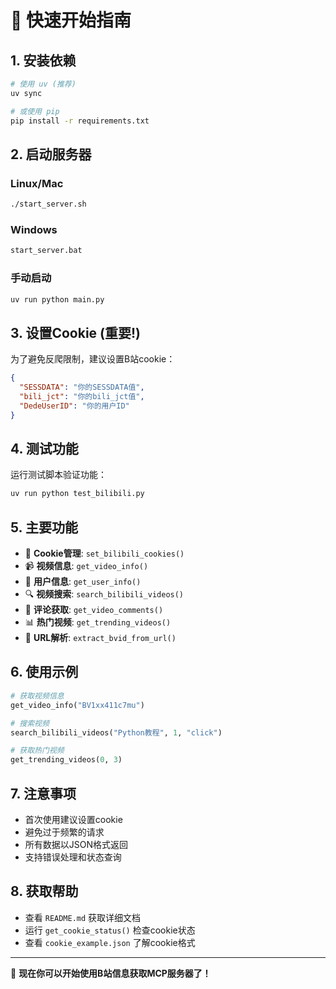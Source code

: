 # 🚀 快速开始指南

## 1. 安装依赖

```bash
# 使用 uv (推荐)
uv sync

# 或使用 pip
pip install -r requirements.txt
```

## 2. 启动服务器

### Linux/Mac
```bash
./start_server.sh
```

### Windows
```cmd
start_server.bat
```

### 手动启动
```bash
uv run python main.py
```

## 3. 设置Cookie (重要!)

为了避免反爬限制，建议设置B站cookie：

```json
{
  "SESSDATA": "你的SESSDATA值",
  "bili_jct": "你的bili_jct值",
  "DedeUserID": "你的用户ID"
}
```

## 4. 测试功能

运行测试脚本验证功能：

```bash
uv run python test_bilibili.py
```

## 5. 主要功能

- 🔐 **Cookie管理**: `set_bilibili_cookies()`
- 📹 **视频信息**: `get_video_info()`
- 👤 **用户信息**: `get_user_info()`
- 🔍 **视频搜索**: `search_bilibili_videos()`
- 💬 **评论获取**: `get_video_comments()`
- 📊 **热门视频**: `get_trending_videos()`
- 🔗 **URL解析**: `extract_bvid_from_url()`

## 6. 使用示例

```python
# 获取视频信息
get_video_info("BV1xx411c7mu")

# 搜索视频
search_bilibili_videos("Python教程", 1, "click")

# 获取热门视频
get_trending_videos(0, 3)
```

## 7. 注意事项

- 首次使用建议设置cookie
- 避免过于频繁的请求
- 所有数据以JSON格式返回
- 支持错误处理和状态查询

## 8. 获取帮助

- 查看 `README.md` 获取详细文档
- 运行 `get_cookie_status()` 检查cookie状态
- 查看 `cookie_example.json` 了解cookie格式

---

🎉 **现在你可以开始使用B站信息获取MCP服务器了！**

